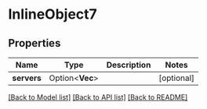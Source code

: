 # InlineObject7

## Properties

Name | Type | Description | Notes
------------ | ------------- | ------------- | -------------
**servers** | Option<**Vec<String>**> |  | [optional]

[[Back to Model list]](../README.md#documentation-for-models) [[Back to API list]](../README.md#documentation-for-api-endpoints) [[Back to README]](../README.md)


